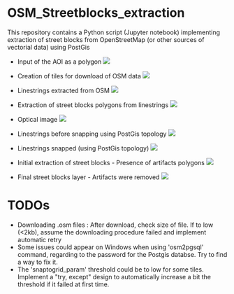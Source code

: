 # OSM_Streetblocks_extraction
This repository contains a Python script (Jupyter notebook) implementing extraction of street blocks from OpenStreetMap (or other sources of vectorial data) using PostGis

- Input of the AOI as a polygon
![](illustrations/Full_AOI.png)

- Creation of tiles for download of OSM data
![](illustrations/Full_AOI_tiled.png)

- Linestrings extracted from OSM
![](illustrations/Full_linestrings_tiled.png)

- Extraction of street blocks polygons from linestrings
![](illustrations/Full_streetblocks.png)

- Optical image
![](illustrations/Zoom_optical.png)

- Linestrings before snapping using PostGis topology
![](illustrations/Zoom_linestrings_unsnapped.png)

- Linestrings snapped (using PostGis topology)
![](illustrations/Zoom_linestrings_snapped.png)

- Initial extraction of street blocks - Presence of artifacts polygons
![](illustrations/Zoom_streetblocks_withartifacts.png)

- Final street blocks layer - Artifacts were removed
![](illustrations/Zoom_streetblocks_cleaned.png)

# 
# TODOs

- Downloading .osm files : After download, check size of file. If to low (<2kb), assume the downloading procedure failed and implement automatic retry
- Some issues could appear on Windows when using 'osm2pgsql' command, regarding to the password for the Postgis databse. Try to find a way to fix it.
- The 'snaptogrid_param' threshold could be to low for some tiles. Implement a "try, except" design to automatically increase a bit the threshold if it failed at first time.